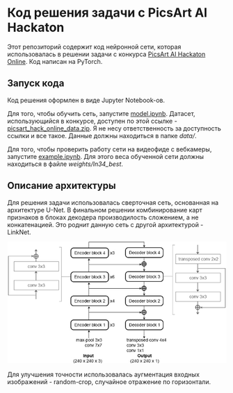 # Код решения задачи с PicsArt AI Hackaton
Этот репозиторий содержит код нейронной сети, которая использовалась в решении задачи с конкурса [PicsArt AI Hackaton Online](https://github.com/datasouls/picsart-online).
Код написан на PyTorch.

## Запуск кода
Код решения оформлен в виде Jupyter Notebook-ов.

Для того, чтобы обучить сеть, запустите [model.ipynb](./model.ipynb).
Датасет, использующийся в конкурсе, доступен по этой ссылке - [picsart_hack_online_data.zip](https://s3.eu-central-1.amazonaws.com/datasouls/public/picsart_hack_online_data.zip).
Я не несу ответственность за доступность ссылки и все такое. Данные должны находиться в папке *data/*.

Для того, чтобы проверить работу сети на видеофиде с вебкамеры, запустите [example.ipynb](./example.ipynb).
Для этого веса обученной сети должны находиться в файле *weights/ln34_best*.

## Описание архитектуры
Для решения задачи использовалась сверточная сеть, основанная на архитектуре U-Net.
В финальном решении комбинирование карт признаков в блоках декодера производилость сложением, а не конкатенацией.
Это роднит данную сеть с другой архитектурой - LinkNet.

![net scheme](images/scheme.jpg)

Для улучшения точности использовалась аугментация входных изображений - random-crop, случайное отражение по горизонтали.